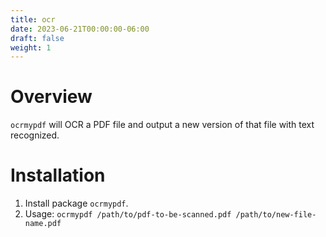 ```yaml
---
title: ocr
date: 2023-06-21T00:00:00-06:00
draft: false
weight: 1
---
```


# Overview
`ocrmypdf` will OCR a PDF file and output a new version of that file with text recognized.

# Installation
1. Install package `ocrmypdf`.  
2. Usage: `ocrmypdf /path/to/pdf-to-be-scanned.pdf /path/to/new-file-name.pdf`
